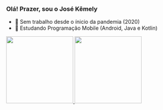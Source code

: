 ### Olá! Prazer, sou o José Kêmely

- 🔭 Sem trabalho desde o ínicio da pandemia (2020)
- 🌱 Estudando Programação Mobile (Android, Java e Kotlin)

<div>
  <a href="https://github.com/josekemely">
  <img height="180em" src="https://github-readme-stats.vercel.app/api?username=josekemely&show_icons=false&theme=dark&include_all_commits=true&count_private=true"/>
  <img height="180em" src="https://github-readme-stats.vercel.app/api/top-langs/?username=josekemely&layout=compact&langs_count=7&theme=dark"/>
</div>
